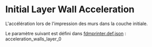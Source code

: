 # Initial Layer Wall Acceleration

L'accélération lors de l'impression des murs dans la couche initiale.

Le paramètre suivant est défini dans [fdmprinter.def.json](https://github.com/smartavionics/Cura/blob/mb-master/resources/definitions/fdmprinter.def.json) : acceleration_walls_layer_0
